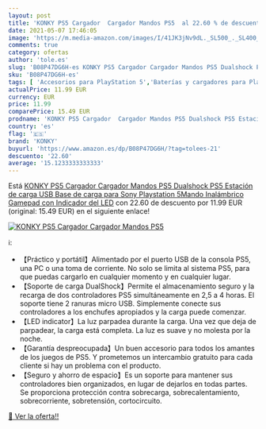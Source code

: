 ```yaml
---
layout: post
title: 'KONKY PS5 Cargador  Cargador Mandos PS5  al 22.60 % de descuento'
date: 2021-05-07 17:46:05
image: 'https://m.media-amazon.com/images/I/41JK3jNv9dL._SL500_._SL400_.jpg'
comments: true
category: ofertas
author: 'tole.es'
slug: 'B08P47DG6H-es KONKY PS5 Cargador Cargador Mandos PS5 Dualshock PS5...'
sku: 'B08P47DG6H-es'
tags: [ 'Accesorios para PlayStation 5','Baterías y cargadores para PlayStation 5','Cargadores para PlayStation 5','Hardware y juegos para PlayStation 5','Videojuegos','konky','playstation','ps5', ]
actualPrice: 11.99 EUR
currency: EUR
price: 11.99
comparePrice: 15.49 EUR
prodname: 'KONKY PS5 Cargador  Cargador Mandos PS5 Dualshock PS5 Estación de carga USB Base de carga para Sony Playstation 5Mando Inalámbrico Gamepad con Indicador del LED'
country: 'es'
flag: '🇪🇸'
brand: 'KONKY'
buyurl: 'https://www.amazon.es/dp/B08P47DG6H/?tag=tolees-21'
descuento: '22.60'
average: '15.1233333333333'
---
```


Está [KONKY PS5 Cargador  Cargador Mandos PS5 Dualshock PS5 Estación de carga USB Base de carga para Sony Playstation 5Mando Inalámbrico Gamepad con Indicador del LED](https://www.amazon.es/dp/B08P47DG6H/?tag=tolees-21) con 22.60 de descuento por 11.99 EUR (original: 15.49 EUR) en el siguiente enlace!

[![KONKY PS5 Cargador  Cargador Mandos PS5 ](https://m.media-amazon.com/images/I/41JK3jNv9dL._SL500_._SL400_.jpg)](https://www.amazon.es/dp/B08P47DG6H/?tag=tolees-21)

ℹ️:

- 【Práctico y portátil】Alimentado por el puerto USB de la consola PS5, una PC o una toma de corriente. No solo se limita al sistema PS5, para que puedas cargarlo en cualquier momento y en cualquier lugar.
- 【Soporte de carga DualShock】Permite el almacenamiento seguro y la recarga de dos controladores PS5 simultáneamente en 2,5 a 4 horas. El soporte tiene 2 ranuras micro USB. Simplemente conecte sus controladores a los enchufes apropiados y la carga puede comenzar.
- 【LED indicator】La luz parpadea durante la carga. Una vez que deja de parpadear, la carga está completa. La luz es suave y no molesta por la noche.
- 【Garantía despreocupada】Un buen accesorio para todos los amantes de los juegos de PS5. Y prometemos un intercambio gratuito para cada cliente si hay un problema con el producto.
- 【Seguro y ahorro de espacio】Es un soporte para mantener sus controladores bien organizados, en lugar de dejarlos en todas partes. Se proporciona protección contra sobrecarga, sobrecalentamiento, sobrecorriente, sobretensión, cortocircuito.

[🛒 Ver la oferta!!](https://www.amazon.es/dp/B08P47DG6H/?tag=tolees-21)
